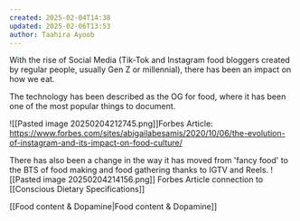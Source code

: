 ```yaml
---
created: 2025-02-04T14:38
updated: 2025-02-06T13:53
author: Taahira Ayoob
---
```

With the rise of Social Media (Tik-Tok and Instagram food bloggers created by regular people, usually Gen Z or millennial), there has been an impact on how we eat. 

The technology has been described as the OG for food, where it has been one of the most popular things to document. 

![[Pasted image 20250204212745.png]]Forbes Article: https://www.forbes.com/sites/abigailabesamis/2020/10/06/the-evolution-of-instagram-and-its-impact-on-food-culture/ 

There has also been a change in the way it has moved from 'fancy food' to the BTS of food making and food gathering thanks to IGTV and Reels. 
![[Pasted image 20250204214156.png]] Forbes Article connection to [[Conscious Dietary Specifications]]

[[Food content & Dopamine|Food content & Dopamine]]

